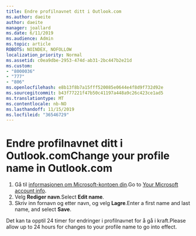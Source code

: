 ```yaml
---
title: Endre profilnavnet ditt i Outlook.com
ms.author: daeite
author: daeite
manager: joallard
ms.date: 6/11/2019
ms.audience: Admin
ms.topic: article
ROBOTS: NOINDEX, NOFOLLOW
localization_priority: Normal
ms.assetid: c0ea9dbe-2953-474d-ab31-2bc447b2e21d
ms.custom:
- "8000036"
- "777"
- "806"
ms.openlocfilehash: e8b13f8b7a15fff520085e0644e4f8d9f732d92e
ms.sourcegitcommit: b43f77221f47b50c41197a448a9c26c423ce1ad5
ms.translationtype: MT
ms.contentlocale: nb-NO
ms.lasthandoff: 11/15/2019
ms.locfileid: "36546729"
---
```

# <a name="change-your-profile-name-in-outlookcom"></a><span data-ttu-id="4f9b5-102">Endre profilnavnet ditt i Outlook.com</span><span class="sxs-lookup"><span data-stu-id="4f9b5-102">Change your profile name in Outlook.com</span></span>

1. <span data-ttu-id="4f9b5-103">Gå til [informasjonen om Microsoft-kontoen din](https://go.microsoft.com/fwlink/p/?linkid=860841).</span><span class="sxs-lookup"><span data-stu-id="4f9b5-103">Go to [Your Microsoft account info](https://go.microsoft.com/fwlink/p/?linkid=860841).</span></span>
2. <span data-ttu-id="4f9b5-104">Velg **Rediger navn**.</span><span class="sxs-lookup"><span data-stu-id="4f9b5-104">Select **Edit name**.</span></span>
3. <span data-ttu-id="4f9b5-105">Skriv inn fornavn og etter navn, og velg **Lagre**.</span><span class="sxs-lookup"><span data-stu-id="4f9b5-105">Enter a first name and last name, and select **Save**.</span></span>

<span data-ttu-id="4f9b5-106">Det kan ta opptil 24 timer for endringer i profilnavnet for å gå i kraft.</span><span class="sxs-lookup"><span data-stu-id="4f9b5-106">Please allow up to 24 hours for changes to your profile name to go into effect.</span></span>